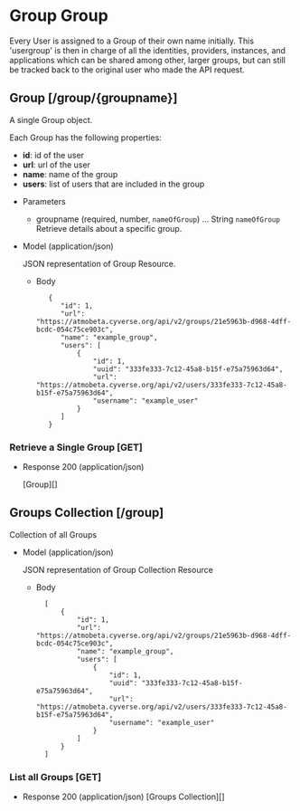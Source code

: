 # Group Group
Every User is assigned to a Group of their own name initially. This 'usergroup' is then in charge of all the identities, providers, instances, and applications which can be shared among other, larger groups, but can still be tracked back to the original user who made the API request.

## Group [/group/{groupname}]
A single Group object.

Each Group has the following properties:

- **id**: id of the user
- **url**: url of the user
- **name**: name of the group
- **users**: list of users that are included in the group

+ Parameters
    + groupname (required, number, `nameOfGroup`) ... String `nameOfGroup` Retrieve details about a specific group.

+ Model (application/json)

    JSON representation of Group Resource.

    + Body

             {
                "id": 1,
                "url": "https://atmobeta.cyverse.org/api/v2/groups/21e5963b-d968-4dff-bcdc-054c75ce903c",
                "name": "example_group",
                "users": [
                    {
                        "id": 1,
                        "uuid": "333fe333-7c12-45a8-b15f-e75a75963d64",
                        "url": "https://atmobeta.cyverse.org/api/v2/users/333fe333-7c12-45a8-b15f-e75a75963d64",
                        "username": "example_user"
                    }
                ]
             }

### Retrieve a Single Group [GET]
+ Response 200 (application/json)

    [Group][]

## Groups Collection [/group]
Collection of all Groups

+ Model (application/json)

    JSON representation of Group Collection Resource

    + Body

            [
                {
                    "id": 1,
                    "url": "https://atmobeta.cyverse.org/api/v2/groups/21e5963b-d968-4dff-bcdc-054c75ce903c",
                    "name": "example_group",
                    "users": [
                        {
                            "id": 1,
                            "uuid": "333fe333-7c12-45a8-b15f-e75a75963d64",
                            "url": "https://atmobeta.cyverse.org/api/v2/users/333fe333-7c12-45a8-b15f-e75a75963d64",
                            "username": "example_user"
                        }
                    ]
                }
            ]

### List all Groups [GET]
+ Response 200 (application/json)
    [Groups Collection][]
